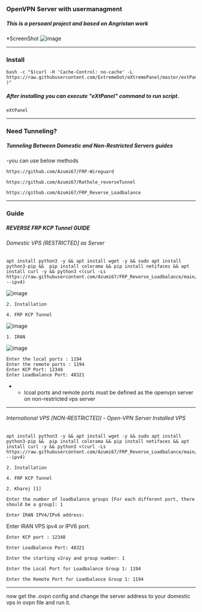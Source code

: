 ### OpenVPN Server with usermanagment

##### This is a persoanl project and based on Angristan work

*ScreenShot
![image](https://github.com/user-attachments/assets/23a86619-fbc5-4325-af13-ee8d1af2c382)


----
### Install

```
bash -c "$(curl -H 'Cache-Control: no-cache' -L https://raw.githubusercontent.com/ExtremeDot/eXtremePanel/master/extPanel.sh )"
```

##### After installing you can execute "eXtPanel" command to run script.

```
eXtPanel
```
----

### Need Tunneling?

##### Tunneling Between Domestic and Non-Restricted Servers guides
  -you can use below methods
  
  ```
  https://github.com/Azumi67/FRP-Wireguard
  ```

  ```
  https://github.com/Azumi67/Rathole_reverseTunnel
  ```

  ```
  https://github.com/Azumi67/FRP_Reverse_Loadbalance
  ```
----

### Guide

##### REVERSE FRP KCP Tunnel GUIDE

###### Domestic VPS [RESTRICTED] as Server

```
apt install python3 -y && apt install wget -y && sudo apt install python3-pip &&  pip install colorama && pip install netifaces && apt install curl -y && python3 <(curl -Ls https://raw.githubusercontent.com/Azumi67/FRP_Reverse_Loadbalance/main/loadbalance.py --ipv4)
```
![image](https://github.com/user-attachments/assets/6d2c5561-9a76-487d-9c2e-51bc81b16543)

```
2. Installation
```

```
4. FRP KCP Tunnel
```
![image](https://github.com/user-attachments/assets/0cad53bf-67e7-41aa-8b5a-d79fb34018eb)

```
1. IRAN
```
![image](https://github.com/user-attachments/assets/0f861413-2990-4a70-9855-c16f707a98aa)


```
Enter the local ports : 1194
Enter the remote ports : 1194
Enter KCP Port: 12348
Enter Loadbalance Port: 48321
```
* - lcoal ports and remote ports must be defined as the openvpn server on non-restricted vps server
 
-------

###### International  VPS [NON-RESTRICTED] - Open-VPN Server Installed VPS

```
apt install python3 -y && apt install wget -y && sudo apt install python3-pip &&  pip install colorama && pip install netifaces && apt install curl -y && python3 <(curl -Ls https://raw.githubusercontent.com/Azumi67/FRP_Reverse_Loadbalance/main/loadbalance.py --ipv4)
```

```
2. Installation
```

```
4. FRP KCP Tunnel
```

```
2. Kharej [1]
```

```
Enter the number of loadbalance groups [For each different port, there should be a group]: 1
```

```
Enter IRAN IPV4/IPv6 address:
```
Enter IRAN VPS ipv4 or IPV6 port.

```
Enter KCP port : 12348
```

```
Enter Loadbalance Port: 48321
```

```
Enter the starting v2ray and group number: 1
```

```
Enter the Local Port for Loadbalance Group 1: 1194
```

```
Enter the Remote Port for Loadbalance Group 1: 1194
```

---
now get the .ovpn config and change the server address to your domestic vps in ovpn file and run it.
